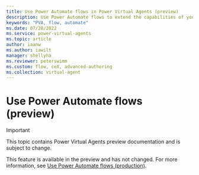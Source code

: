 ```yaml
---
title: Use Power Automate flows in Power Virtual Agents (preview)
description: Use Power Automate flows to extend the capabilities of your bots in Power Virtual Agents preview.
keywords: "PVA, flow, automate"
ms.date: 07/28/2022
ms.service: power-virtual-agents
ms.topic: article
author: iaanw
ms.author: iawilt
manager: shellyha
ms.reviewer: peterswimm
ms.custom: flow, ceX, advanced-authoring
ms.collection: virtual-agent
---
```


# Use Power Automate flows (preview)

> [!IMPORTANT]
> This topic contains Power Virtual Agents preview documentation and is subject to change.

This feature is available in the preview and has not changed. For more information, see [Use Power Automate flows (production)](../advanced-flow.md).
